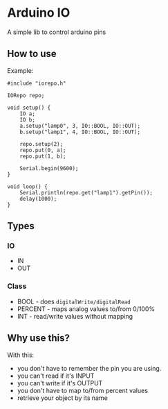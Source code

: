 # Arduino IO

A simple lib to control arduino pins

## How to use ##

Example:

    #include "iorepo.h"

    IORepo repo;

    void setup() {
    	IO a;
    	IO b;
    	a.setup("lamp0", 3, IO::BOOL, IO::OUT);
    	b.setup("lamp1", 4, IO::BOOL, IO::OUT);

    	repo.setup(2);
    	repo.put(0, a);
    	repo.put(1, b);

    	Serial.begin(9600);
    }

    void loop() {
    	Serial.println(repo.get("lamp1").getPin());
    	delay(1000);
    }

## Types ##
### IO ###

* IN
* OUT

### Class ###

* BOOL - does ```digitalWrite/digitalRead```
* PERCENT - maps analog values to/from 0/100%
* INT - read/write values without mapping

## Why use this? ##

With this:

* you don't have to remember the pin you are using.
* you can't read if it's INPUT
* you can't write if it's OUTPUT
* you don't have to map to/from percent values
* retrieve your object by its name